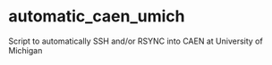 # automatic_caen_umich
Script to automatically SSH and/or RSYNC into CAEN at University of Michigan
